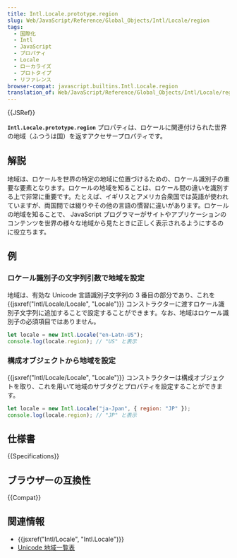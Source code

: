 ```yaml
---
title: Intl.Locale.prototype.region
slug: Web/JavaScript/Reference/Global_Objects/Intl/Locale/region
tags:
  - 国際化
  - Intl
  - JavaScript
  - プロパティ
  - Locale
  - ローカライズ
  - プロトタイプ
  - リファレンス
browser-compat: javascript.builtins.Intl.Locale.region
translation_of: Web/JavaScript/Reference/Global_Objects/Intl/Locale/region
---
```

{{JSRef}}

**`Intl.Locale.prototype.region`** プロパティは、ロケールに関連付けられた世界の地域（ふつうは国）を返すアクセサープロパティです。

## 解説

地域は、ロケールを世界の特定の地域に位置づけるための、ロケール識別子の重要な要素となります。ロケールの地域を知ることは、ロケール間の違いを識別する上で非常に重要です。たとえば、イギリスとアメリカ合衆国では英語が使われていますが、両国間では綴りやその他の言語の慣習に違いがあります。ロケールの地域を知ることで、 JavaScript プログラマーがサイトやアプリケーションのコンテンツを世界の様々な地域から見たときに正しく表示されるようにするのに役立ちます。

## 例

### ロケール識別子の文字列引数で地域を設定

地域は、有効な Unicode 言語識別子文字列の 3 番目の部分であり、これを {{jsxref("Intl/Locale/Locale", "Locale")}} コンストラクターに渡すロケール識別子文字列に追加することで設定することができます。なお、地域はロケール識別子の必須項目ではありません。

```js
let locale = new Intl.Locale("en-Latn-US");
console.log(locale.region); // "US" と表示
```

### 構成オブジェクトから地域を設定

{{jsxref("Intl/Locale/Locale", "Locale")}} コンストラクターは構成オブジェクトを取り、これを用いて地域のサブタグとプロパティを設定することができます。

```js
let locale = new Intl.Locale("ja-Jpan", { region: "JP" });
console.log(locale.region); // "JP" と表示
```

## 仕様書

{{Specifications}}

## ブラウザーの互換性

{{Compat}}

## 関連情報

- {{jsxref("Intl/Locale", "Intl.Locale")}}
- [Unicode 地域一覧表](https://unicode-org.github.io/cldr-staging/charts/latest/supplemental/territory_containment_un_m_49.html)
